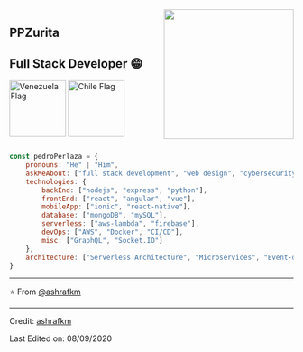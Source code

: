 <img align='right' src="https://github.com/user-attachments/assets/c9a0c310-c462-4ca1-a58a-249416886479" width="230">

## PPZurita
## Full Stack Developer 😁
<div>
  <img src="https://github.com/user-attachments/assets/fbdffc9b-e34f-4aef-bf7b-99325651ccef" alt="Venezuela Flag" width="100" style="display:inline-block; vertical-align:middle;"/>
  <img src="https://github.com/user-attachments/assets/61a7bd90-88f9-4d04-a4e8-ff8b48e45e0b" alt="Chile Flag" width="100" style="display:inline-block; vertical-align:middle;"/>
</div>





```javascript

const pedroPerlaza = {
    pronouns: "He" | "Him",
    askMeAbout: ["full stack development", "web design", "cybersecurity"],
    technologies: {
        backEnd: ["nodejs", "express", "python"],
        frontEnd: ["react", "angular", "vue"],
        mobileApp: ["ionic", "react-native"],
        database: ["mongoDB", "mySQL"],
        serverless: ["aws-lambda", "firebase"],
        devOps: ["AWS", "Docker", "CI/CD"],
        misc: ["GraphQL", "Socket.IO"]
    },
    architecture: ["Serverless Architecture", "Microservices", "Event-driven", "Single Page Applications", "Responsive Design"],
}
```

---
⭐️ From [@ashrafkm](https://github.com/ashrafkm)


----
Credit: [ashrafkm](https://github.com/ashrafkm)

Last Edited on: 08/09/2020
